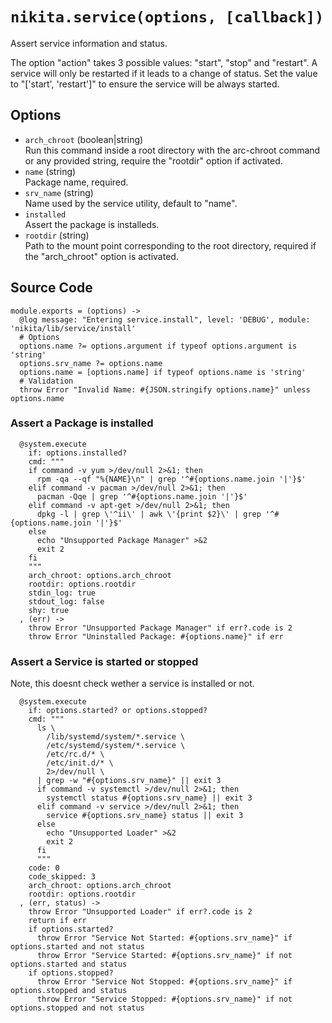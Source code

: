 
# `nikita.service(options, [callback])`

Assert service information and status.

The option "action" takes 3 possible values: "start", "stop" and "restart". A 
service will only be restarted if it leads to a change of status. Set the value 
to "['start', 'restart']" to ensure the service will be always started.

## Options

* `arch_chroot` (boolean|string)   
  Run this command inside a root directory with the arc-chroot command or any
  provided string, require the "rootdir" option if activated.
* `name` (string)   
  Package name, required.
* `srv_name` (string)   
  Name used by the service utility, default to "name".
* `installed`   
  Assert the package is installeds.
* `rootdir` (string)   
  Path to the mount point corresponding to the root directory, required if
  the "arch_chroot" option is activated.

## Source Code

    module.exports = (options) ->
      @log message: "Entering service.install", level: 'DEBUG', module: 'nikita/lib/service/install'
      # Options
      options.name ?= options.argument if typeof options.argument is 'string'
      options.srv_name ?= options.name
      options.name = [options.name] if typeof options.name is 'string'
      # Validation
      throw Error "Invalid Name: #{JSON.stringify options.name}" unless options.name

### Assert a Package is installed

      @system.execute
        if: options.installed?
        cmd: """
        if command -v yum >/dev/null 2>&1; then
          rpm -qa --qf "%{NAME}\n" | grep '^#{options.name.join '|'}$'
        elif command -v pacman >/dev/null 2>&1; then
          pacman -Qqe | grep '^#{options.name.join '|'}$'
        elif command -v apt-get >/dev/null 2>&1; then
          dpkg -l | grep \'^ii\' | awk \'{print $2}\' | grep '^#{options.name.join '|'}$'
        else
          echo "Unsupported Package Manager" >&2
          exit 2
        fi
        """
        arch_chroot: options.arch_chroot
        rootdir: options.rootdir
        stdin_log: true
        stdout_log: false
        shy: true
      , (err) ->
        throw Error "Unsupported Package Manager" if err?.code is 2
        throw Error "Uninstalled Package: #{options.name}" if err

### Assert a Service is started or stopped

Note, this doesnt check wether a service is installed or not.
        
      @system.execute
        if: options.started? or options.stopped?
        cmd: """
          ls \
            /lib/systemd/system/*.service \
            /etc/systemd/system/*.service \
            /etc/rc.d/* \
            /etc/init.d/* \
            2>/dev/null \
          | grep -w "#{options.srv_name}" || exit 3
          if command -v systemctl >/dev/null 2>&1; then
            systemctl status #{options.srv_name} || exit 3
          elif command -v service >/dev/null 2>&1; then
            service #{options.srv_name} status || exit 3
          else
            echo "Unsupported Loader" >&2
            exit 2
          fi
          """
        code: 0
        code_skipped: 3
        arch_chroot: options.arch_chroot
        rootdir: options.rootdir
      , (err, status) ->
        throw Error "Unsupported Loader" if err?.code is 2
        return if err
        if options.started?
          throw Error "Service Not Started: #{options.srv_name}" if options.started and not status
          throw Error "Service Started: #{options.srv_name}" if not options.started and status
        if options.stopped?
          throw Error "Service Not Stopped: #{options.srv_name}" if options.stopped and status
          throw Error "Service Stopped: #{options.srv_name}" if not options.stopped and not status
